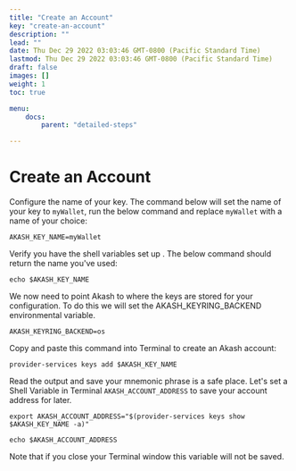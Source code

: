 ```yaml
---
title: "Create an Account"
key: "create-an-account"
description: ""
lead: ""
date: Thu Dec 29 2022 03:03:46 GMT-0800 (Pacific Standard Time)
lastmod: Thu Dec 29 2022 03:03:46 GMT-0800 (Pacific Standard Time)
draft: false
images: []
weight: 1
toc: true

menu:
    docs:
        parent: "detailed-steps"

---
```

Create an Account
=================

Configure the name of your key. The command below will set the name of your key to `myWallet`, run the below command and replace `myWallet` with a name of your choice:

    AKASH_KEY_NAME=myWallet
    

Verify you have the shell variables set up . The below command should return the name you've used:

    echo $AKASH_KEY_NAME
    

We now need to point Akash to where the keys are stored for your configuration. To do this we will set the AKASH\_KEYRING\_BACKEND environmental variable.

    AKASH_KEYRING_BACKEND=os
    

Copy and paste this command into Terminal to create an Akash account:

    provider-services keys add $AKASH_KEY_NAME
    

Read the output and save your mnemonic phrase is a safe place. Let's set a Shell Variable in Terminal `AKASH_ACCOUNT_ADDRESS` to save your account address for later.

    export AKASH_ACCOUNT_ADDRESS="$(provider-services keys show $AKASH_KEY_NAME -a)"
    
    echo $AKASH_ACCOUNT_ADDRESS
    

Note that if you close your Terminal window this variable will not be saved.